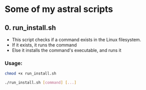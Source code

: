 # Some of my **astral** scripts

## 0. run_install.sh
   * This script checks if a command exists in the Linux filesystem.
   * If it exists, it runs the command
   * Else it installs the command's executable, and runs it

### Usage:
   ```bash
   chmod +x run_install.sh
   ```
   ```bash
   ./run_install.sh [command] [...]
   ```
